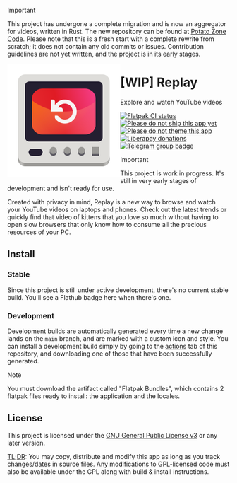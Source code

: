 > [!IMPORTANT]
> This project has undergone a complete migration and is now an aggregator for
> videos, written in Rust. The new repository can be found at
> [Potato Zone Code](https://code.potato.zone/replay-app/replay). Please note
> that this is a fresh start with a complete rewrite from scratch; it does not
> contain any old commits or issues. Contribution guidelines are not yet
> written, and the project is in its early stages.

<img align="left" alt="Project logo" src="data/icons/app.drey.Replay.svg" />

# [WIP] Replay

Explore and watch YouTube videos

[![Flatpak CI status](https://github.com/naipotato/Replay/workflows/Flatpak/badge.svg)](https://github.com/naipotato/Replay/actions?query=workflow:Flatpak)
[![Please do not ship this app yet](https://img.shields.io/badge/Please-Don't%20Ship%20WIP-yellow)](https://dont-ship.it/)
[![Please do not theme this app](https://stopthemingmy.app/badge.svg)](https://stopthemingmy.app)
[![Liberapay donations](https://img.shields.io/liberapay/receives/naipotato.svg?logo=liberapay)](https://liberapay.com/naipotato/donate)
[![Telegram group badge](https://img.shields.io/badge/Telegram-Join_the_chat-2CA5E0?style=flat&logo=telegram)](https://t.me/ReplayApp)

> [!IMPORTANT]
> This project is work in progress. It's still in very early stages of
> development and isn't ready for use.

Created with privacy in mind, Replay is a new way to browse and watch your
YouTube videos on laptops and phones. Check out the latest trends or quickly
find that video of kittens that you love so much without having to open slow
browsers that only know how to consume all the precious resources of your PC.

## Install

### Stable

Since this project is still under active development, there's no current stable
build. You'll see a Flathub badge here when there's one.

### Development

Development builds are automatically generated every time a new change lands on
the `main` branch, and are marked with a custom icon and style. You can install
a development build simply by going to the
[actions](https://github.com/naipotato/Replay/actions) tab of this repository,
and downloading one of those that have been successfully generated.

> [!NOTE]
> You must download the artifact called "Flatpak Bundles", which contains 2
> flatpak files ready to install: the application and the locales.

## License

This project is licensed under the [GNU General Public License v3](COPYING) or
any later version.

[TL;DR](https://www.tldrlegal.com/l/gpl-3.0): You may copy, distribute and
modify this app as long as you track changes/dates in source files. Any
modifications to GPL-licensed code must also be available under the GPL along
with build & install instructions.
